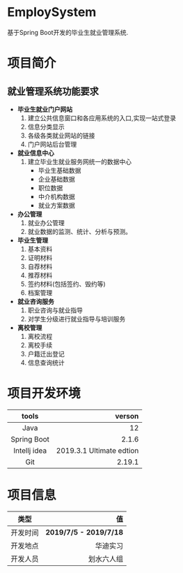 # EmploySystem
基于Spring Boot开发的毕业生就业管理系统.
# 项目简介
## 就业管理系统功能要求
* **毕业生就业门户网站**
  1. 建立公共信息窗口和各应用系统的入口,实现一站式登录
  2. 信息分类显示
  3. 各级各类就业网站的链接
  4. 门户网站后台管理
* **就业信息中心**
  1. 建立毕业生就业服务网统一的数据中心
      * 毕业生基础数据
      * 企业基础数据
      * 职位数据
      * 中介机构数据
      * 就业方案数据
* **办公管理**
  1. 就业办公管理
  2. 就业数据的监测、统计、分析与预测。
* **毕业生管理**
  1. 基本资料
  2. 证明材料
  3. 自荐材料
  4. 推荐材料
  5. 签约材料(包括签约、毁约等)
  6. 档案管理
* **就业咨询服务**
  1. 职业咨询与就业指导
  2. 对学生分级进行就业指导与培训服务
* **离校管理**
  1. 离校流程
  2. 离校手续
  3. 户籍迁出登记
  4. 信息查询统计
 # 项目开发环境
 tools  | verson |
 | :-: | -: |
 Java   | 12
 Spring Boot | 2.1.6
 Intellj idea | 2019.3.1 Ultimate edtion
 Git | 2.19.1
 # 项目信息
 | 类型 | 值 |
 | :-: | -: |
 开发时间 | **2019/7/5 - 2019/7/18**
 开发地点 | 华迪实习
 开发人员 | 划水六人组
 
